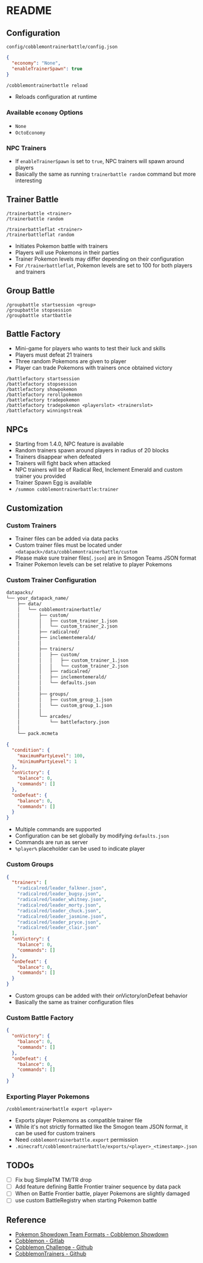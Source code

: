# README

## Configuration

`config/cobblemontrainerbattle/config.json`

```json
{
  "economy": "None",
  "enableTrainerSpawn": true
}
```

```dtd
/cobblemontrainerbattle reload
```

- Reloads configuration at runtime 

### Available `economy` Options

- `None`
- `OctoEconomy`

### NPC Trainers

- If `enableTrainerSpawn` is set to `true`, NPC trainers will spawn around players
- Basically the same as running `trainerbattle random` command but more interesting

## Trainer Battle

```
/trainerbattle <trainer>
/trainerbattle random

/trainerbattleflat <trainer>
/trainerbattleflat random
```

- Initiates Pokemon battle with trainers
- Players will use Pokemons in their parties
- Trainer Pokemon levels may differ depending on their configuration
- For `/trainerbattleflat`, Pokemon levels are set to 100 for both players and trainers

## Group Battle

```
/groupbattle startsession <group>
/groupbattle stopsession
/groupbattle startbattle
```

## Battle Factory

- Mini-game for players who wants to test their luck and skills
- Players must defeat 21 trainers
- Three random Pokemons are given to player
- Player can trade Pokemons with trainers once obtained victory

```
/battlefactory startsession
/battlefactory stopsession
/battlefactory showpokemon
/battlefactory rerollpokemon
/battlefactory tradepokemon
/battlefactory tradepokemon <playerslot> <trainerslot>
/battlefactory winningstreak
```

## NPCs

- Starting from 1.4.0, NPC feature is available
- Random trainers spawn around players in radius of 20 blocks
- Trainers disappear when defeated
- Trainers will fight back when attacked
- NPC trainers will be of Radical Red, Inclement Emerald and custom trainer you provided
- Trainer Spawn Egg is available
- `/summon cobblemontrainerbattle:trainer`

## Customization

### Custom Trainers

- Trainer files can be added via data packs
- Custom trainer files must be located under `<datapack>/data/cobblemontrainerbattle/custom`
- Please make sure trainer files(`.json`) are in Smogon Teams JSON format
- Trainer Pokemon levels can be set relative to player Pokemons

### Custom Trainer Configuration

```dtd
datapacks/
└── your_datapack_name/
    ├── data/
    │   └── cobblemontrainerbattle/
    │       ├── custom/
    │       │   ├── custom_trainer_1.json
    │       │   └── custom_trainer_2.json
    │       ├── radicalred/
    │       ├── inclementemerald/
    │       │
    │       ├── trainers/
    │       │   ├── custom/
    │       │   │   ├── custom_trainer_1.json
    │       │   │   └── custom_trainer_2.json
    │       │   ├── radicalred/
    │       │   ├── inclementemerald/
    │       │   └── defaults.json
    │       │
    │       ├── groups/
    │       │   ├── custom_group_1.json
    │       │   └── custom_group_1.json
    │       │
    │       └── arcades/
    │           └── battlefactory.json
    │
    └── pack.mcmeta
```

```json
{
  "condition": {
    "maximumPartyLevel": 100,
    "minimumPartyLevel": 1
  },
  "onVictory": {
    "balance": 0,
    "commands": []
  },
  "onDefeat": {
    "balance": 0,
    "commands": []
  }
}
```
- Multiple commands are supported
- Configuration can be set globally by modifying `defaults.json`
- Commands are run as server
- `%player%` placeholder can be used to indicate player

### Custom Groups

```json
{
  "trainers": [
    "radicalred/leader_falkner.json",
    "radicalred/leader_bugsy.json",
    "radicalred/leader_whitney.json",
    "radicalred/leader_morty.json",
    "radicalred/leader_chuck.json",
    "radicalred/leader_jasmine.json",
    "radicalred/leader_pryce.json",
    "radicalred/leader_clair.json"
  ],
  "onVictory": {
    "balance": 0,
    "commands": []
  },
  "onDefeat": {
    "balance": 0,
    "commands": []
  }
}
```

- Custom groups can be added with their onVictory/onDefeat behavior
- Basically the same as trainer configuration files

### Custom Battle Factory

```json
{
  "onVictory": {
    "balance": 0,
    "commands": []
  },
  "onDefeat": {
    "balance": 0,
    "commands": []
  }
}
```

### Exporting Player Pokemons

```
/cobblemontrainerbattle export <player>
```

- Exports player Pokemons as compatible trainer file
- While it's not strictly formatted like the Smogon team JSON format, it can be used for custom trainers
- Need `cobblemontrainerbattle.export` permission
- `.minecraft/cobblemontrainerbattle/exports/<player>_<timestamp>.json`

## TODOs

- [ ] Fix bug SimpleTM TM/TR drop
- [ ] Add feature defining Battle Frontier trainer sequence by data pack
- [ ] When on Battle Frontier battle, player Pokemons are slightly damaged 
- [ ] use custom BattleRegistry when starting Pokemon battle 

## Reference
- [Pokemon Showdown Team Formats - Cobblemon Showdown](https://gitlab.com/cable-mc/cobblemon-showdown/-/blob/master/sim/TEAMS.md#packed-format)
- [Cobblemon - Gitlab](https://gitlab.com/cable-mc/cobblemon)
- [Cobblemon Challenge - Github](https://github.com/TurtleHoarder/Cobblemon-Challenge)
- [CobblemonTrainers - Github](https://github.com/davo899/CobblemonTrainers/tree/main)